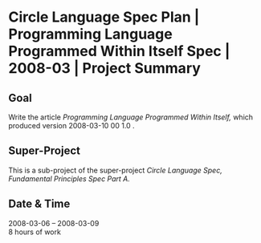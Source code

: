 ﻿Circle Language Spec Plan | Programming Language Programmed Within Itself Spec | 2008-03 | Project Summary
=========================================================================================================


Goal
----

Write the article *Programming Language Programmed Within Itself,* which produced version  2008-03-10 00  1.0 .


Super-Project
-------------

This is a sub-project of the super-project *Circle Language Spec, Fundamental Principles Spec Part A.*


Date & Time
------------

2008-03-06 – 2008-03-09  
8 hours of work


